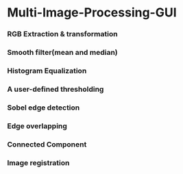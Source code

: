 # Multi-Image-Processing-GUI
### RGB Extraction & transformation
### Smooth filter(mean and median)
### Histogram Equalization
### A user-defined thresholding
### Sobel edge detection
### Edge overlapping
### Connected Component
### Image registration

